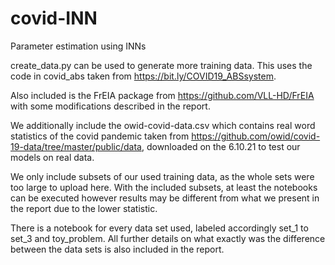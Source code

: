 # covid-INN
 Parameter estimation using INNs
 
 create_data.py can be used to generate more training data. This uses the code in covid_abs taken from https://bit.ly/COVID19_ABSsystem.
 
 Also included is the FrEIA package from https://github.com/VLL-HD/FrEIA with some modifications described in the report.
 
 We additionally include the owid-covid-data.csv which contains real word statistics of the covid pandemic taken from https://github.com/owid/covid-19-data/tree/master/public/data, downloaded on the 6.10.21 to test our models on real data.
 
 We only include subsets of our used training data, as the whole sets were too large to upload here. With the included subsets, at least the notebooks can be executed however results may be different from what we present in the report due to the lower statistic. 
 
 There is a notebook for every data set used, labeled accordingly set_1 to set_3 and toy_problem. All further details on what exactly was the difference between the data sets is also included in the report.
